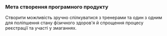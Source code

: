 ### Мета створення програмного продукту


Створити можливість зручно спілкуватися з тренерами та один з одним для поліпшення стану фізичного здоров'я й спрощення процесу реєстрації та участі у змаганнях.
